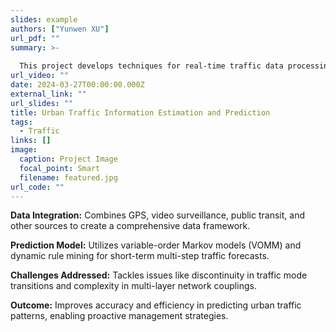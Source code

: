 ```yaml
---
slides: example
authors: ["Yunwen XU"]
url_pdf: ""
summary: >-
  
  This project develops techniques for real-time traffic data processing and prediction, leveraging big data and multi-level urban road network models to improve urban traffic management.
url_video: ""
date: 2024-03-27T00:00:00.000Z
external_link: ""
url_slides: ""
title: Urban Traffic Information Estimation and Prediction
tags:
  - Traffic
links: []
image:
  caption: Project Image
  focal_point: Smart
  filename: featured.jpg
url_code: ""
---
```



**Data Integration:** Combines GPS, video surveillance, public transit, and other sources to create a comprehensive data framework.

**Prediction Model:** Utilizes variable-order Markov models (VOMM) and dynamic rule mining for short-term multi-step traffic forecasts.

**Challenges Addressed:** Tackles issues like discontinuity in traffic mode transitions and complexity in multi-layer network couplings.

**Outcome:** Improves accuracy and efficiency in predicting urban traffic patterns, enabling proactive management strategies.
